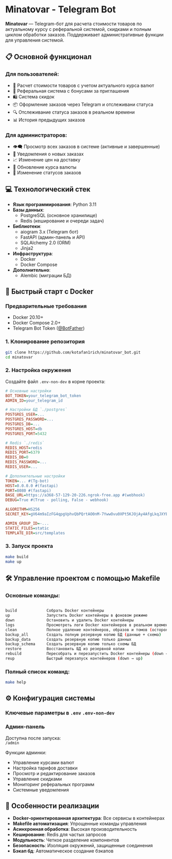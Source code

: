 # Minatovar - Telegram Bot

**Minatovar** — Telegram-бот для расчета стоимости товаров по актуальному курсу с реферальной системой, скидками и полным циклом обработки заказов. Поддерживает административные функции для управления системой.

## 📋 Основной функционал

### Для пользователей:
- 🧮 Расчет стоимости товаров с учетом актуального курса валют
- 🎁 Реферальная система с бонусами за приглашения
- 🛍️ Система скидок
- 📦 Оформление заказов через Telegram и отслеживани статуса
- 🔍 Отслеживание статуса заказов в реальном времени
- 📊 История предыдущих заказов

### Для администраторов:
- 👁‍🗨 Просмотр всех заказов в системе (активные и завершенные)
- 🔔 Уведомления о новых заказах
- 📈 Изменение цен на доставку
- 💱 Обновление курса валюты
- 🚦 Изменение статусов заказов

## 💻 Технологический стек
- **Язык программирования**: Python 3.11
- **Базы данных**: 
  - PostgreSQL (основное хранилище)
  - Redis (кеширование и очереди задач)
- **Библиотеки**:
  - aiogram 3.x (Telegram бот)
  - FastAPI (админ-панель и API)
  - SQLAlchemy 2.0 (ORM)
  - Jinja2 
- **Инфраструктура**:
  - Docker
  - Docker Compose
- **Дополнительно**:
  - Alembic (миграции БД)

## 🚀 Быстрый старт с Docker

### Предварительные требования
- Docker 20.10+
- Docker Compose 2.0+
- Telegram Bot Token ([@BotFather](https://t.me/BotFather))

### 1. Клонирование репозитория
```bash
git clone https://github.com/kotafan1rich/minatovar_bot.git
cd minatovar
```

### 2. Настройка окружения
Создайте файл `.env-non-dev` в корне проекта:
```ini
# Основные настройки
BOT_TOKEN=your_telegram_bot_token
ADMIN_ID=your_telegram_id

# Настройки БД `./postgres`
POSTGRES_USER=...
POSTGRES_PASSWORD=...
POSTGRES_DB=...
POSTGRES_HOST=db
POSTGRES_PORT=5432

# Redis `./redis`
REDIS_HOST=redis
REDIS_PORT=6379
REDIS_DB=0
REDIS_PASSWORD=...
REDIS_USER=...

# Дополнительные настройки
TOKEN=... #(Tg-bot)
HOST=0.0.0.0 #(fastapi)
PORT=8080 #(fastapi)
BASE_URL=https://a368-57-129-20-226.ngrok-free.app #(webhook)
DEBUG=True #(True - polling, False - webhook)

ALGORITHM=HS256
SECRET_KEY=gV64m9aIzFG4qpgVphvQbPQrtAO0nM-7YwwOvu0XPt5KJOjAy4AfgLkqJXYEt

ADMIN_GROUP_ID=-...
STATIC_FILES=static
TEMPLATE_DIR=src/templates
```

### 3. Запуск проекта
```bash
make build
make up
```


## 🛠 Управление проектом с помощью Makefile

### Основные команды:
```bash

build             Собрать Docker контейнеры
up                Запустить Docker контейнеры в фоновом режиме
down              Остановить и удалить Docker контейнеры
logs              Просмотреть логи Docker контейнеров в реальном времени
clean             Полное удаление контейнеров, образов и томов (осторожно!)
backup_all        Создать полную резервную копию БД (данные + схема)
backup_data       Создать резервную копию только данных
backup_schema     Создать резервную копию только схемы БД
restore           Восстановить БД из резервной копии
rebuild           Пересобрать и перезапустить Docker контейнеры (down → build → up)
reup              Быстрый перезапуск контейнеров (down → up)
```

### Полный список команд:
```bash
make help
```

## ⚙️ Конфигурация системы

### Ключевые параметры в `.env` `.env-non-dev`


### Админ-панель
Доступна после запуска:  
`/admin`

Функции админки:
- Управление курсами валют
- Настройка тарифов доставки
- Просмотр и редактирование заказов
- Управление скидками
- Мониторинг реферальных программ
- Системные уведомления



## 🌟 Особенности реализации
- **Docker-ориентированная архитектура**: Все сервисы в контейнерах
- **Makefile автоматизация**: Упрощенные команды управления
- **Асинхронная обработка**: Высокая производительность
- **Кеширование**: Redis для частых запросов
- **Модульность**: Четкое разделение компонентов
- **Безопасность**: Изоляция окружений, защищенные соединения
- **Бэкап бд**: Автоматическое создание бэкапов 